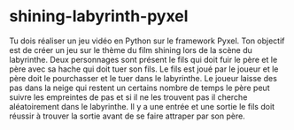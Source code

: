 # shining-labyrinth-pyxel
Tu dois réaliser un jeu vidéo en Python sur le framework Pyxel. Ton objectif est de créer un jeu sur le thème du film shining lors de la scène du labyrinthe. Deux personnages sont présent le fils qui doit fuir le père et le père avec sa hache qui doit tuer son fils. Le fils est joué par le joueur et le père doit le pourchasser et le tuer dans le labyrinthe. Le joueur laisse des pas dans la neige qui restent un certains nombre de temps le père peut suivre les empreintes de pas et si il ne les trouvent pas il cherche aléatoirement dans le labyrinthe. Il y a une entrée et une sortie le fils doit réussir à trouver la sortie avant de se faire attraper par son père.

